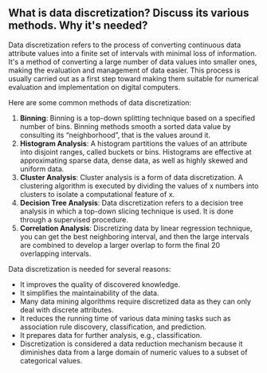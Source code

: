 ## What is data discretization? Discuss its various methods. Why it's needed?
Data discretization refers to the process of converting continuous data attribute values into a finite set of intervals with minimal loss of information. It's a method of converting a large number of data values into smaller ones, making the evaluation and management of data easier. This process is usually carried out as a first step toward making them suitable for numerical evaluation and implementation on digital computers.

Here are some common methods of data discretization:

1. **Binning**: Binning is a top-down splitting technique based on a specified number of bins. Binning methods smooth a sorted data value by consulting its “neighborhood”, that is the values around it.
2. **Histogram Analysis**: A histogram partitions the values of an attribute into disjoint ranges, called buckets or bins. Histograms are effective at approximating sparse data, dense data, as well as highly skewed and uniform data.
3. **Cluster Analysis**: Cluster analysis is a form of data discretization. A clustering algorithm is executed by dividing the values of x numbers into clusters to isolate a computational feature of x.
4. **Decision Tree Analysis**: Data discretization refers to a decision tree analysis in which a top-down slicing technique is used. It is done through a supervised procedure.
5. **Correlation Analysis**: Discretizing data by linear regression technique, you can get the best neighboring interval, and then the large intervals are combined to develop a larger overlap to form the final 20 overlapping intervals.

Data discretization is needed for several reasons:

- It improves the quality of discovered knowledge.
- It simplifies the maintainability of the data.
- Many data mining algorithms require discretized data as they can only deal with discrete attributes.
- It reduces the running time of various data mining tasks such as association rule discovery, classification, and prediction.
- It prepares data for further analysis, e.g., classification.
- Discretization is considered a data reduction mechanism because it diminishes data from a large domain of numeric values to a subset of categorical values.

